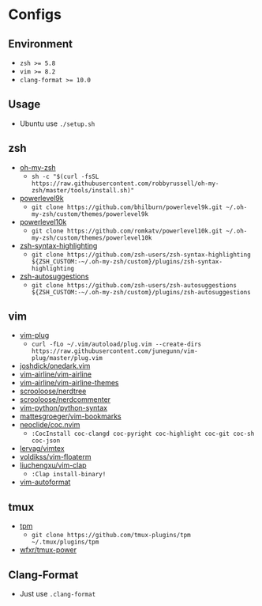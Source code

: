 # Configs

## Environment

- `zsh >= 5.8`
- `vim >= 8.2`
- `clang-format >= 10.0`

## Usage

- Ubuntu use `./setup.sh`

## zsh

- [oh-my-zsh](https://github.com/ohmyzsh/ohmyzsh)
    - `sh -c "$(curl -fsSL https://raw.githubusercontent.com/robbyrussell/oh-my-zsh/master/tools/install.sh)"`
- [powerlevel9k](https://github.com/Powerlevel9k/powerlevel9k)
    - `git clone https://github.com/bhilburn/powerlevel9k.git ~/.oh-my-zsh/custom/themes/powerlevel9k`
- [powerlevel10k](https://github.com/romkatv/powerlevel10k)
    - `git clone https://github.com/romkatv/powerlevel10k.git ~/.oh-my-zsh/custom/themes/powerlevel10k`
- [zsh-syntax-highlighting](https://github.com/zsh-users/zsh-syntax-highlighting)
    - `git clone https://github.com/zsh-users/zsh-syntax-highlighting ${ZSH_CUSTOM:-~/.oh-my-zsh/custom}/plugins/zsh-syntax-highlighting`
- [zsh-autosuggestions](https://github.com/zsh-users/zsh-autosuggestions)
    - `git clone https://github.com/zsh-users/zsh-autosuggestions ${ZSH_CUSTOM:-~/.oh-my-zsh/custom}/plugins/zsh-autosuggestions`

## vim

- [vim-plug](https://github.com/junegunn/vim-plug)
    - `curl -fLo ~/.vim/autoload/plug.vim --create-dirs https://raw.githubusercontent.com/junegunn/vim-plug/master/plug.vim`
- [joshdick/onedark.vim](https://github.com/joshdick/onedark.vim)
- [vim-airline/vim-airline](https://github.com/vim-airline/vim-airline)
- [vim-airline/vim-airline-themes](https://github.com/vim-airline/vim-airline-themes#vim-airline-themes--)
- [scrooloose/nerdtree](https://github.com/preservim/nerdtree)
- [scrooloose/nerdcommenter](https://github.com/preservim/nerdcommenter)
- [vim-python/python-syntax](https://github.com/vim-python/python-syntax)
- [mattesgroeger/vim-bookmarks](https://github.com/mattesgroeger/vim-bookmarks)
- [neoclide/coc.nvim](https://github.com/neoclide/coc.nvim)
    - `:CocInstall coc-clangd coc-pyright coc-highlight coc-git coc-sh coc-json`
- [lervag/vimtex](https://github.com/lervag/vimtex)
- [voldikss/vim-floaterm](https://github.com/voldikss/vim-floaterm)
- [liuchengxu/vim-clap](https://github.com/liuchengxu/vim-clap)
    - `:Clap install-binary!`
- [vim-autoformat](https://github.com/Chiel92/vim-autoformat)

## tmux

- [tpm](https://github.com/tmux-plugins/tpm)
    - `git clone https://github.com/tmux-plugins/tpm ~/.tmux/plugins/tpm`
- [wfxr/tmux-power](https://github.com/wfxr/tmux-power)

## Clang-Format

- Just use `.clang-format`
